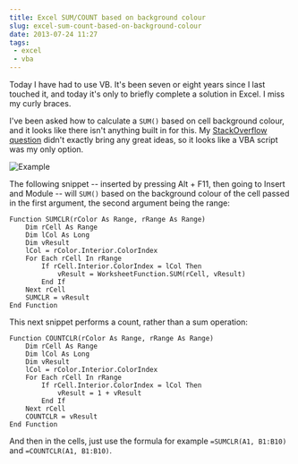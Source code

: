 ---title: Excel SUM/COUNT based on background colourslug: excel-sum-count-based-on-background-colourdate: 2013-07-24 11:27tags:  - excel - vba---Today I have had to use VB. It's been seven or eight years since I last touched it, and today it's only to briefly complete a solution in Excel. I miss my curly braces. 

I've been asked how to calculate a `SUM()` based on cell background colour, and it looks like there isn't anything built in for this. My [StackOverflow question](http://stackoverflow.com/questions/17829816/how-can-i-find-sum-of-highlighted-cells) didn't exactly bring any great ideas, so it looks like a VBA script was my only option.

![Example](http://i.stack.imgur.com/Ii27n.png)

The following snippet -- inserted by pressing Alt + F11, then going to Insert and Module -- will `SUM()` based on the background colour of the cell passed in the first argument, the second argument being the range:

    Function SUMCLR(rColor As Range, rRange As Range)
        Dim rCell As Range
        Dim lCol As Long
        Dim vResult
        lCol = rColor.Interior.ColorIndex
        For Each rCell In rRange
            If rCell.Interior.ColorIndex = lCol Then
                vResult = WorksheetFunction.SUM(rCell, vResult)
            End If
        Next rCell
        SUMCLR = vResult
    End Function

This next snippet performs a count, rather than a sum operation:

    Function COUNTCLR(rColor As Range, rRange As Range)
        Dim rCell As Range
        Dim lCol As Long
        Dim vResult
        lCol = rColor.Interior.ColorIndex
        For Each rCell In rRange
            If rCell.Interior.ColorIndex = lCol Then
                vResult = 1 + vResult
            End If
        Next rCell
        COUNTCLR = vResult
    End Function

And then in the cells, just use the formula for example `=SUMCLR(A1, B1:B10)` and `=COUNTCLR(A1, B1:B10)`.
